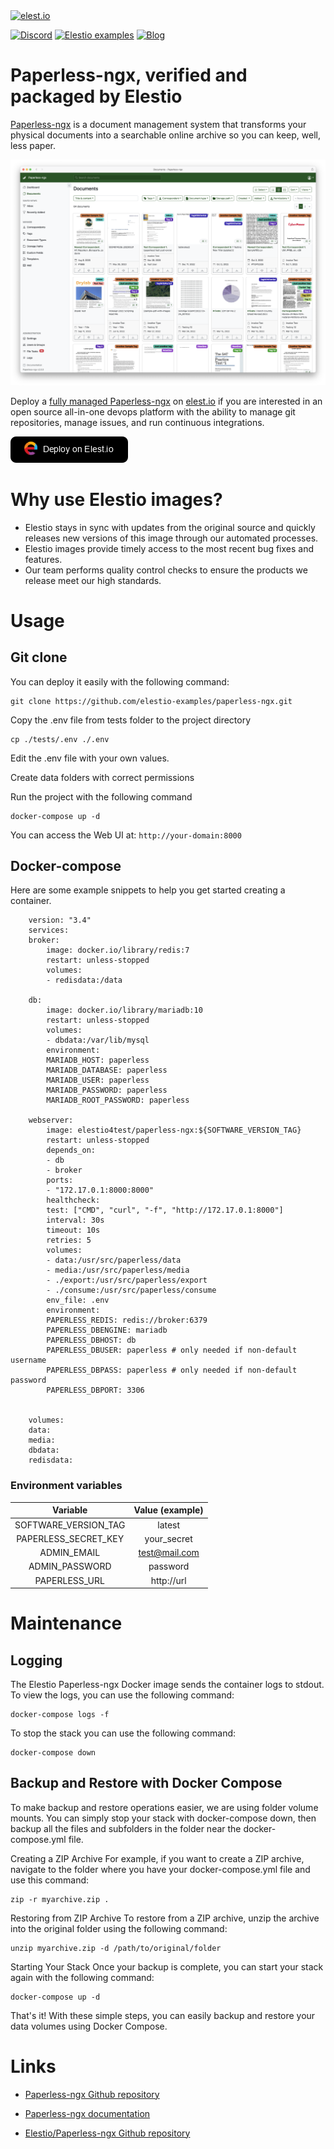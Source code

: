<a href="https://elest.io">
  <img src="https://elest.io/images/elestio.svg" alt="elest.io" width="150" height="75">
</a>

[![Discord](https://img.shields.io/static/v1.svg?logo=discord&color=f78A38&labelColor=083468&logoColor=ffffff&style=for-the-badge&label=Discord&message=community)](https://discord.gg/4T4JGaMYrD "Get instant assistance and engage in live discussions with both the community and team through our chat feature.")
[![Elestio examples](https://img.shields.io/static/v1.svg?logo=github&color=f78A38&labelColor=083468&logoColor=ffffff&style=for-the-badge&label=github&message=open%20source)](https://github.com/elestio-examples "Access the source code for all our repositories by viewing them.")
[![Blog](https://img.shields.io/static/v1.svg?color=f78A38&labelColor=083468&logoColor=ffffff&style=for-the-badge&label=elest.io&message=Blog)](https://blog.elest.io "Latest news about elestio, open source software, and DevOps techniques.")

# Paperless-ngx, verified and packaged by Elestio

[Paperless-ngx](https://github.com/paperless-ngx/paperless-ngx) is a document management system that transforms your physical documents into a searchable online archive so you can keep, well, less paper.

<img src="https://github.com/elestio-examples/paperless-ngx/raw/main/paperless-ngx.png" alt="paperless-ngx" width="800">

Deploy a <a target="_blank" href="https://elest.io/open-source/paperless-ngx">fully managed Paperless-ngx</a> on <a target="_blank" href="https://elest.io/">elest.io</a> if you are interested in an open source all-in-one devops platform with the ability to manage git repositories, manage issues, and run continuous integrations.

[![deploy](https://github.com/elestio-examples/paperless-ngx/raw/main/deploy-on-elestio.png)](https://dash.elest.io/deploy?soft=paperless-ngx)

# Why use Elestio images?

- Elestio stays in sync with updates from the original source and quickly releases new versions of this image through our automated processes.
- Elestio images provide timely access to the most recent bug fixes and features.
- Our team performs quality control checks to ensure the products we release meet our high standards.

# Usage

## Git clone

You can deploy it easily with the following command:

    git clone https://github.com/elestio-examples/paperless-ngx.git

Copy the .env file from tests folder to the project directory

    cp ./tests/.env ./.env

Edit the .env file with your own values.

Create data folders with correct permissions

Run the project with the following command

    docker-compose up -d

You can access the Web UI at: `http://your-domain:8000`

## Docker-compose

Here are some example snippets to help you get started creating a container.

        version: "3.4"
        services:
        broker:
            image: docker.io/library/redis:7
            restart: unless-stopped
            volumes:
            - redisdata:/data

        db:
            image: docker.io/library/mariadb:10
            restart: unless-stopped
            volumes:
            - dbdata:/var/lib/mysql
            environment:
            MARIADB_HOST: paperless
            MARIADB_DATABASE: paperless
            MARIADB_USER: paperless
            MARIADB_PASSWORD: paperless
            MARIADB_ROOT_PASSWORD: paperless

        webserver:
            image: elestio4test/paperless-ngx:${SOFTWARE_VERSION_TAG}
            restart: unless-stopped
            depends_on:
            - db
            - broker
            ports:
            - "172.17.0.1:8000:8000"
            healthcheck:
            test: ["CMD", "curl", "-f", "http://172.17.0.1:8000"]
            interval: 30s
            timeout: 10s
            retries: 5
            volumes:
            - data:/usr/src/paperless/data
            - media:/usr/src/paperless/media
            - ./export:/usr/src/paperless/export
            - ./consume:/usr/src/paperless/consume
            env_file: .env
            environment:
            PAPERLESS_REDIS: redis://broker:6379
            PAPERLESS_DBENGINE: mariadb
            PAPERLESS_DBHOST: db
            PAPERLESS_DBUSER: paperless # only needed if non-default username
            PAPERLESS_DBPASS: paperless # only needed if non-default password
            PAPERLESS_DBPORT: 3306


        volumes:
        data:
        media:
        dbdata:
        redisdata:

### Environment variables

|       Variable       | Value (example) |
| :------------------: | :-------------: |
| SOFTWARE_VERSION_TAG |     latest      |
| PAPERLESS_SECRET_KEY |   your_secret   |
|     ADMIN_EMAIL      |  test@mail.com  |
|    ADMIN_PASSWORD    |    password     |
|     PAPERLESS_URL    |    http://url   |

# Maintenance

## Logging

The Elestio Paperless-ngx Docker image sends the container logs to stdout. To view the logs, you can use the following command:

    docker-compose logs -f

To stop the stack you can use the following command:

    docker-compose down

## Backup and Restore with Docker Compose

To make backup and restore operations easier, we are using folder volume mounts. You can simply stop your stack with docker-compose down, then backup all the files and subfolders in the folder near the docker-compose.yml file.

Creating a ZIP Archive
For example, if you want to create a ZIP archive, navigate to the folder where you have your docker-compose.yml file and use this command:

    zip -r myarchive.zip .

Restoring from ZIP Archive
To restore from a ZIP archive, unzip the archive into the original folder using the following command:

    unzip myarchive.zip -d /path/to/original/folder

Starting Your Stack
Once your backup is complete, you can start your stack again with the following command:

    docker-compose up -d

That's it! With these simple steps, you can easily backup and restore your data volumes using Docker Compose.

# Links

- <a target="_blank" href="https://github.com/paperless-ngx/paperless-ngx">Paperless-ngx Github repository</a>

- <a target="_blank" href="https://docs.paperless-ngx.com/">Paperless-ngx documentation</a>

- <a target="_blank" href="https://github.com/elestio-examples/paperless-ngx">Elestio/Paperless-ngx Github repository</a>
